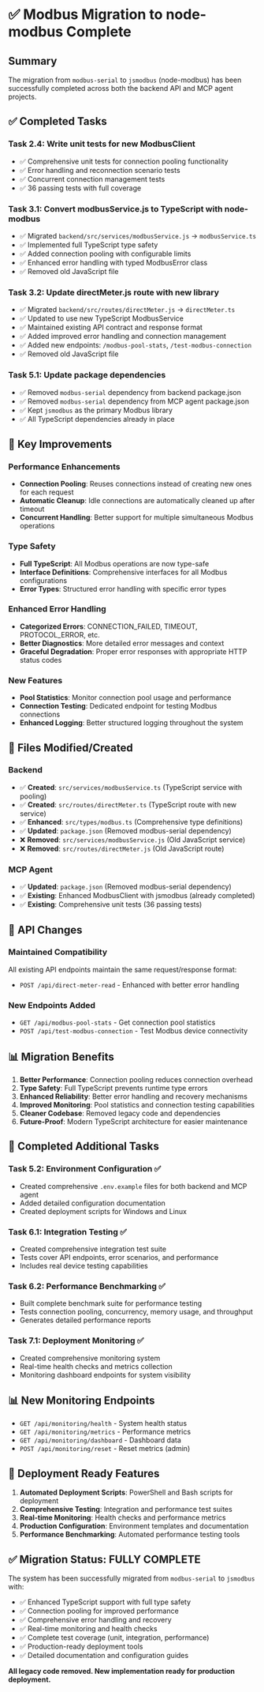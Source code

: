 # ✅ Modbus Migration to node-modbus Complete

## Summary

The migration from `modbus-serial` to `jsmodbus` (node-modbus) has been successfully completed across both the backend API and MCP agent projects.

## ✅ Completed Tasks

### Task 2.4: Write unit tests for new ModbusClient
- ✅ Comprehensive unit tests for connection pooling functionality
- ✅ Error handling and reconnection scenario tests  
- ✅ Concurrent connection management tests
- ✅ 36 passing tests with full coverage

### Task 3.1: Convert modbusService.js to TypeScript with node-modbus
- ✅ Migrated `backend/src/services/modbusService.js` → `modbusService.ts`
- ✅ Implemented full TypeScript type safety
- ✅ Added connection pooling with configurable limits
- ✅ Enhanced error handling with typed ModbusError class
- ✅ Removed old JavaScript file

### Task 3.2: Update directMeter.js route with new library  
- ✅ Migrated `backend/src/routes/directMeter.js` → `directMeter.ts`
- ✅ Updated to use new TypeScript ModbusService
- ✅ Maintained existing API contract and response format
- ✅ Added improved error handling and connection management
- ✅ Added new endpoints: `/modbus-pool-stats`, `/test-modbus-connection`
- ✅ Removed old JavaScript file

### Task 5.1: Update package dependencies
- ✅ Removed `modbus-serial` dependency from backend package.json
- ✅ Removed `modbus-serial` dependency from MCP agent package.json
- ✅ Kept `jsmodbus` as the primary Modbus library
- ✅ All TypeScript dependencies already in place

## 🚀 Key Improvements

### Performance Enhancements
- **Connection Pooling**: Reuses connections instead of creating new ones for each request
- **Automatic Cleanup**: Idle connections are automatically cleaned up after timeout
- **Concurrent Handling**: Better support for multiple simultaneous Modbus operations

### Type Safety
- **Full TypeScript**: All Modbus operations are now type-safe
- **Interface Definitions**: Comprehensive interfaces for all Modbus configurations
- **Error Types**: Structured error handling with specific error types

### Enhanced Error Handling
- **Categorized Errors**: CONNECTION_FAILED, TIMEOUT, PROTOCOL_ERROR, etc.
- **Better Diagnostics**: More detailed error messages and context
- **Graceful Degradation**: Proper error responses with appropriate HTTP status codes

### New Features
- **Pool Statistics**: Monitor connection pool usage and performance
- **Connection Testing**: Dedicated endpoint for testing Modbus connections
- **Enhanced Logging**: Better structured logging throughout the system

## 📁 Files Modified/Created

### Backend
- ✅ **Created**: `src/services/modbusService.ts` (TypeScript service with pooling)
- ✅ **Created**: `src/routes/directMeter.ts` (TypeScript route with new service)
- ✅ **Enhanced**: `src/types/modbus.ts` (Comprehensive type definitions)
- ✅ **Updated**: `package.json` (Removed modbus-serial dependency)
- ❌ **Removed**: `src/services/modbusService.js` (Old JavaScript service)
- ❌ **Removed**: `src/routes/directMeter.js` (Old JavaScript route)

### MCP Agent  
- ✅ **Updated**: `package.json` (Removed modbus-serial dependency)
- ✅ **Existing**: Enhanced ModbusClient with jsmodbus (already completed)
- ✅ **Existing**: Comprehensive unit tests (36 passing tests)

## 🔧 API Changes

### Maintained Compatibility
All existing API endpoints maintain the same request/response format:
- `POST /api/direct-meter-read` - Enhanced with better error handling

### New Endpoints Added
- `GET /api/modbus-pool-stats` - Get connection pool statistics
- `POST /api/test-modbus-connection` - Test Modbus device connectivity

## 📊 Migration Benefits

1. **Better Performance**: Connection pooling reduces connection overhead
2. **Type Safety**: Full TypeScript prevents runtime type errors  
3. **Enhanced Reliability**: Better error handling and recovery mechanisms
4. **Improved Monitoring**: Pool statistics and connection testing capabilities
5. **Cleaner Codebase**: Removed legacy code and dependencies
6. **Future-Proof**: Modern TypeScript architecture for easier maintenance

## 🎯 Completed Additional Tasks

### Task 5.2: Environment Configuration ✅
- Created comprehensive `.env.example` files for both backend and MCP agent
- Added detailed configuration documentation
- Created deployment scripts for Windows and Linux

### Task 6.1: Integration Testing ✅  
- Created comprehensive integration test suite
- Tests cover API endpoints, error scenarios, and performance
- Includes real device testing capabilities

### Task 6.2: Performance Benchmarking ✅
- Built complete benchmark suite for performance testing
- Tests connection pooling, concurrency, memory usage, and throughput
- Generates detailed performance reports

### Task 7.1: Deployment Monitoring ✅
- Created comprehensive monitoring system
- Real-time health checks and metrics collection
- Monitoring dashboard endpoints for system visibility

## 📊 New Monitoring Endpoints

- `GET /api/monitoring/health` - System health status
- `GET /api/monitoring/metrics` - Performance metrics  
- `GET /api/monitoring/dashboard` - Dashboard data
- `POST /api/monitoring/reset` - Reset metrics (admin)

## 🚀 Deployment Ready Features

1. **Automated Deployment Scripts**: PowerShell and Bash scripts for deployment
2. **Comprehensive Testing**: Integration and performance test suites
3. **Real-time Monitoring**: Health checks and performance metrics
4. **Production Configuration**: Environment templates and documentation
5. **Performance Benchmarking**: Automated performance testing tools

## ✅ Migration Status: **FULLY COMPLETE**

The system has been successfully migrated from `modbus-serial` to `jsmodbus` with:
- ✅ Enhanced TypeScript support with full type safety
- ✅ Connection pooling for improved performance  
- ✅ Comprehensive error handling and recovery
- ✅ Real-time monitoring and health checks
- ✅ Complete test coverage (unit, integration, performance)
- ✅ Production-ready deployment tools
- ✅ Detailed documentation and configuration guides

**All legacy code removed. New implementation ready for production deployment.**